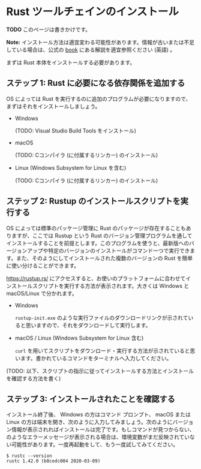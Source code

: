 <!-- -*- coding:utf-8-unix -*- -->

# Rust ツールチェインのインストール

**TODO** このページは書きかけです。

**Note:** インストール方法は適宜変わる可能性があります。情報が古いまたは不足している場合は、公式の [book](https://doc.rust-lang.org/book/ch01-01-installation.html) にある解説を適宜参照ください (英語) 。

まずは Rust 本体をインストールする必要があります。


## ステップ 1: Rust に必要になる依存関係を追加する

OS によっては Rust を実行するのに追加のプログラムが必要になりますので、まずはそれをインストールしましょう。

- Windows

    (TODO: Visual Studio Build Tools をインストール)

- macOS

    (TODO: Cコンパイラ (に付属するリンカー) のインストール)

- Linux (Windows Subsystem for Linux を含む)  

    (TODO: Cコンパイラ (に付属するリンカー) のインストール)


## ステップ 2: Rustup のインストールスクリプトを実行する

OS によっては標準のパッケージ管理に Rust のパッケージが存在することもありますが、ここでは Rustup という Rust のバージョン管理プログラムを通してインストールすることを前提とします。このプログラムを使うと、最新版へのバージョンアップや特定のバージョンのインストールがコマンド一つで実行できます。また、そのようにしてインストールされた複数のバージョンの Rust を簡単に使い分けることができます。

<https://rustup.rs/> にアクセスすると、お使いのプラットフォームに合わせてインストールスクリプトを実行する方法が表示されます。大きくは Windows と macOS/Linux で分かれます。

- Windows

    `rustup-init.exe` のような実行ファイルのダウンロードリンクが示されていると思いますので、それをダウンロードして実行します。

- macOS / Linux (Windows Subsystem for Linux 含む)

    `curl` を用いてスクリプトをダウンロード・実行する方法が示されていると思います。書かれているコマンドをターミナルへ入力してください。

(TODO: 以下、スクリプトの指示に従ってインストールする方法とインストールを確認する方法を書く)


## ステップ 3: インストールされたことを確認する

インストール終了後、 Windows の方はコマンド プロンプト、 macOS または Linux の方は端末を開き、次のように入力してみましょう。次のようにバージョン情報が表示されればインストールは完了です。もしコマンドが見つからない、のようなエラーメッセージが表示される場合は、環境変数がまだ反映されていない可能性があります。一度再起動をして、もう一度試してみてください。

```console
$ rustc --version
rustc 1.42.0 (b8cedc004 2020-03-09)
```
